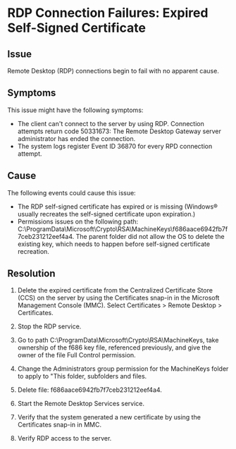 # RDP Connection Failures: Expired Self-Signed Certificate

## Issue
Remote Desktop (RDP) connections begin to fail with no apparent cause.

## Symptoms
This issue might have the following symptoms:

- The client can't connect to the server by using RDP. Connection attempts return code 50331673: The Remote Desktop Gateway server administrator has ended the connection.
- The system logs register Event ID 36870 for every RPD connection attempt.

## Cause
The following events could cause this issue:

- The RDP self-signed certificate has expired or is missing (Windows® usually recreates the self-signed certificate upon expiration.)
- Permissions issues on the following path: C:\ProgramData\Microsoft\Crypto\RSA\MachineKeys\f686aace6942fb7f7ceb231212eef4a4. The parent folder did not allow the OS to delete the existing key, which needs to happen before self-signed certificate recreation.

## Resolution
1) Delete the expired certificate from the Centralized Certificate Store (CCS) on the server by using the Certificates snap-in in the Microsoft Management Console (MMC). Select Certificates > Remote Desktop > Certificates.

2) Stop the RDP service.

3) Go to path C:\ProgramData\Microsoft\Crypto\RSA\MachineKeys, take ownership of the f686 key file, referenced previously, and give the owner of the file Full Control permission.

4) Change the Administrators group permission for the MachineKeys folder to apply to "This folder, subfolders and files.
   
5) Delete file: f686aace6942fb7f7ceb231212eef4a4.

6) Start the Remote Desktop Services service.

7) Verify that the system generated a new certificate by using the Certificates snap-in in MMC.

8) Verify RDP access to the server.
